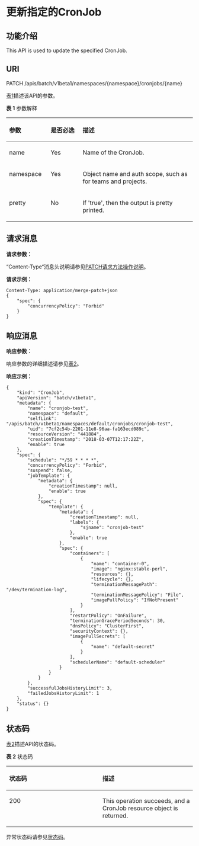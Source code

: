 # 更新指定的CronJob<a name="cce_02_0235"></a>

## 功能介绍<a name="section44235199"></a>

This API is used to update the specified CronJob.

## URI<a name="section62572474"></a>

PATCH /apis/batch/v1beta1/namespaces/\{namespace\}/cronjobs/\{name\}

[表1](#d0e42697)描述该API的参数。

**表 1**  参数解释

<a name="d0e42697"></a>
<table><thead align="left"><tr id="row25506777"><th class="cellrowborder" valign="top" width="22.220000000000002%" id="mcps1.2.4.1.1"><p id="p65652297517"><a name="p65652297517"></a><a name="p65652297517"></a>参数</p>
</th>
<th class="cellrowborder" valign="top" width="17.169999999999998%" id="mcps1.2.4.1.2"><p id="p165661629135114"><a name="p165661629135114"></a><a name="p165661629135114"></a>是否必选</p>
</th>
<th class="cellrowborder" valign="top" width="60.61%" id="mcps1.2.4.1.3"><p id="p14567629115114"><a name="p14567629115114"></a><a name="p14567629115114"></a>描述</p>
</th>
</tr>
</thead>
<tbody><tr id="row63715316"><td class="cellrowborder" valign="top" width="22.220000000000002%" headers="mcps1.2.4.1.1 "><p id="p60666976"><a name="p60666976"></a><a name="p60666976"></a>name</p>
</td>
<td class="cellrowborder" valign="top" width="17.169999999999998%" headers="mcps1.2.4.1.2 "><p id="p15078020"><a name="p15078020"></a><a name="p15078020"></a>Yes</p>
</td>
<td class="cellrowborder" valign="top" width="60.61%" headers="mcps1.2.4.1.3 "><p id="p13360137"><a name="p13360137"></a><a name="p13360137"></a>Name of the CronJob.</p>
</td>
</tr>
<tr id="row53132375"><td class="cellrowborder" valign="top" width="22.220000000000002%" headers="mcps1.2.4.1.1 "><p id="p8755152"><a name="p8755152"></a><a name="p8755152"></a>namespace</p>
</td>
<td class="cellrowborder" valign="top" width="17.169999999999998%" headers="mcps1.2.4.1.2 "><p id="p38078717"><a name="p38078717"></a><a name="p38078717"></a>Yes</p>
</td>
<td class="cellrowborder" valign="top" width="60.61%" headers="mcps1.2.4.1.3 "><p id="p64477255"><a name="p64477255"></a><a name="p64477255"></a>Object name and auth scope, such as for teams and projects.</p>
</td>
</tr>
<tr id="row43424386"><td class="cellrowborder" valign="top" width="22.220000000000002%" headers="mcps1.2.4.1.1 "><p id="p27714369"><a name="p27714369"></a><a name="p27714369"></a>pretty</p>
</td>
<td class="cellrowborder" valign="top" width="17.169999999999998%" headers="mcps1.2.4.1.2 "><p id="p30271441"><a name="p30271441"></a><a name="p30271441"></a>No</p>
</td>
<td class="cellrowborder" valign="top" width="60.61%" headers="mcps1.2.4.1.3 "><p id="p36067674"><a name="p36067674"></a><a name="p36067674"></a>If 'true', then the output is pretty printed.</p>
</td>
</tr>
</tbody>
</table>

## 请求消息<a name="section26281361"></a>

**请求参数：**

“Content-Type“消息头说明请参见[PATCH请求方法操作说明](PATCH请求方法操作说明.md)。

**请求示例：**

```
Content-Type: application/merge-patch+json
{
    "spec": {
        "concurrencyPolicy": "Forbid"
    }
}
```

## 响应消息<a name="section35205659"></a>

**响应参数：**

响应参数的详细描述请参见[表2](创建CronJob.md#table8040885)。

**响应示例：**

```
{
    "kind": "CronJob",
    "apiVersion": "batch/v1beta1",
    "metadata": {
        "name": "cronjob-test",
        "namespace": "default",
        "selfLink": "/apis/batch/v1beta1/namespaces/default/cronjobs/cronjob-test",
        "uid": "7cf2c54b-2201-11e8-96aa-fa163ecd089c",
        "resourceVersion": "441884",
        "creationTimestamp": "2018-03-07T12:17:22Z",
        "enable": true
    },
    "spec": {
        "schedule": "*/59 * * * *",
        "concurrencyPolicy": "Forbid",
        "suspend": false,
        "jobTemplate": {
            "metadata": {
                "creationTimestamp": null,
                "enable": true
            },
            "spec": {
                "template": {
                    "metadata": {
                        "creationTimestamp": null,
                        "labels": {
                            "sjname": "cronjob-test"
                        },
                        "enable": true
                    },
                    "spec": {
                        "containers": [
                            {
                                "name": "container-0",
                                "image": "nginx:stable-perl",
                                "resources": {},
                                "lifecycle": {},
                                "terminationMessagePath": "/dev/termination-log",
                                "terminationMessagePolicy": "File",
                                "imagePullPolicy": "IfNotPresent"
                            }
                        ],
                        "restartPolicy": "OnFailure",
                        "terminationGracePeriodSeconds": 30,
                        "dnsPolicy": "ClusterFirst",
                        "securityContext": {},
                        "imagePullSecrets": [
                            {
                                "name": "default-secret"
                            }
                        ],
                        "schedulerName": "default-scheduler"
                    }
                }
            }
        },
        "successfulJobsHistoryLimit": 3,
        "failedJobsHistoryLimit": 1
    },
    "status": {}
}
```

## 状态码<a name="section48415483"></a>

[表2](#d0e42791)描述API的状态码。

**表 2**  状态码

<a name="d0e42791"></a>
<table><thead align="left"><tr id="row7304508"><th class="cellrowborder" valign="top" width="50%" id="mcps1.2.3.1.1"><p id="p54794282"><a name="p54794282"></a><a name="p54794282"></a>状态码</p>
</th>
<th class="cellrowborder" valign="top" width="50%" id="mcps1.2.3.1.2"><p id="p9151897"><a name="p9151897"></a><a name="p9151897"></a>描述</p>
</th>
</tr>
</thead>
<tbody><tr id="row3106225"><td class="cellrowborder" valign="top" width="50%" headers="mcps1.2.3.1.1 "><p id="p50277657"><a name="p50277657"></a><a name="p50277657"></a>200</p>
</td>
<td class="cellrowborder" valign="top" width="50%" headers="mcps1.2.3.1.2 "><p id="p45958393"><a name="p45958393"></a><a name="p45958393"></a>This operation succeeds, and a CronJob resource object is returned.</p>
</td>
</tr>
</tbody>
</table>

异常状态码请参见[状态码](状态码.md)。

